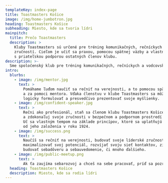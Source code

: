 ```yaml
---
templateKey: index-page
title: Toastmasters Košice
image: /img/home-jumbotron.jpg
heading: Toastmasters Košice
subheading: Miesto, kde sa tvoria lídri
mainpitch:
  title: Prečo Toastmasters
  description: >
    Kluby Toastmasters sú určené pre tréning komunikačných, rečníckych a vodcovských
    zručností. Cieľom je učiť sa praxou, pomocou spätnej väzby a vlastným tempom
    s priateľskou podporou ostatných členov klubu.
description: >-
  Sme spoločenský klub pre tréning komunikačných, rečníckych a vodcovských zručností.
intro:
  blurbs:
    - image: /img/mentor.jpg
      text: >
        Pomáhame ľuďom naučiť sa rečniť na verejnosti, a to pomocou spätnej väzby
        a za pomoci mentora. Vďaka členstvu v klube Toastmasters sa môžeš naučiť
        logicky formulovať a presvedčivo prezentovať svoje myšlienky.
    - image: /img/confident-speaker.jpg
      text: >
        Rečni ako profesionál, staň sa členom klubu Toastmasters Košice. Rozvíjaj
        a zdokonaľuj svoje zručnosti v bezpečnom a podpornom prostredí nášho klubu.
        Uč sa vlastným tempom na základe princípov, ktoré sa uplatňujú v Toastmasters International
        od jeho založenia v roku 1924.
    - image: /img/success.png
      text: >
        Naučíš sa rečniť na verejnosti, budovať svoje líderské zručnosti,
        maximalizovať svoj potenciál, rozvíjať svoju sieť kontaktov, získať konkurenčnú výhodu v povolaní,
        budovať sebadôveru a sebauvedomenie, či mnoho ďalšieho.
    - image: /img/public-meetup.png
      text: >
        Ak ťa zaujíma sebarozvoj a chceš na sebe pracovať, príď sa pozrieť na jedno zo stretnutí nášho klubu.
  heading: Toastmasters Košice
  description: Miesto, kde sa rodia lídri
---
```

